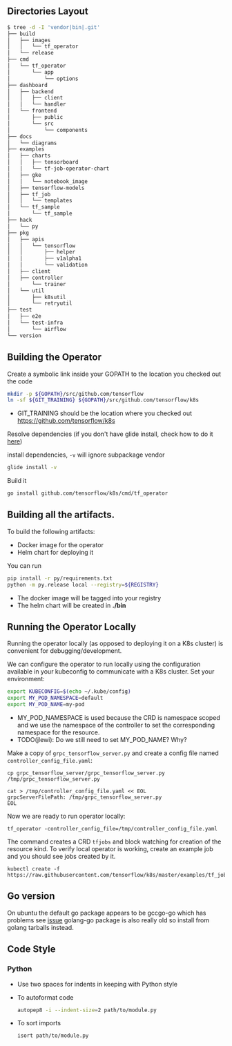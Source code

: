 
## Directories Layout

```sh
$ tree -d -I 'vendor|bin|.git'
├── build
│   ├── images
│   │   └── tf_operator
│   └── release
├── cmd
│   └── tf_operator
│       └── app
│           └── options
├── dashboard
│   ├── backend
│   │   ├── client
│   │   └── handler
│   └── frontend
│       ├── public
│       └── src
│           └── components
├── docs
│   └── diagrams
├── examples
│   ├── charts
│   │   ├── tensorboard
│   │   └── tf-job-operator-chart
│   ├── gke
│   │   └── notebook_image
│   ├── tensorflow-models
│   ├── tf_job
│   │   └── templates
│   └── tf_sample
│       └── tf_sample
├── hack
│   └── py
├── pkg
│   ├── apis
│   │   └── tensorflow
│   │       ├── helper
│   │       ├── v1alpha1
│   │       └── validation
│   ├── client
│   ├── controller
│       └── trainer
│   └── util
│       ├── k8sutil
│       └── retryutil
├── test
│   ├── e2e
│   └── test-infra
│       └── airflow
└── version


```

## Building the Operator

Create a symbolic link inside your GOPATH to the location you checked out the code

```sh
mkdir -p ${GOPATH}/src/github.com/tensorflow
ln -sf ${GIT_TRAINING} ${GOPATH}/src/github.com/tensorflow/k8s
```

  * GIT_TRAINING should be the location where you checked out https://github.com/tensorflow/k8s

Resolve dependencies (if you don't have glide install, check how to do it [here](https://github.com/Masterminds/glide/blob/master/README.md#install))

install dependencies, `-v` will ignore subpackage vendor
```sh
glide install -v
```

Build it

```sh
go install github.com/tensorflow/k8s/cmd/tf_operator
```

## Building all the artifacts.

To build the following artifacts:

  * Docker image for the operator
  * Helm chart for deploying it

You can run

```sh
pip install -r py/requirements.txt
python -m py.release local --registry=${REGISTRY}
```

  * The docker image will be tagged into your registry
  * The helm chart will be created in **./bin**

## Running the Operator Locally

Running the operator locally (as opposed to deploying it on a K8s cluster) is convenient for debugging/development.

We can configure the operator to run locally using the configuration available in your kubeconfig to communicate with
a K8s cluster. Set your environment:

```sh
export KUBECONFIG=$(echo ~/.kube/config)
export MY_POD_NAMESPACE=default
export MY_POD_NAME=my-pod
```

  * MY_POD_NAMESPACE is used because the CRD is namespace scoped and we use the namespace of the controller to
    set the corresponding namespace for the resource.
  * TODO(jlewi): Do we still need to set MY_POD_NAME? Why?

Make a copy of `grpc_tensorflow_server.py` and create a config file named `controller_config_file.yaml`:

```
cp grpc_tensorflow_server/grpc_tensorflow_server.py /tmp/grpc_tensorflow_server.py

cat > /tmp/controller_config_file.yaml << EOL
grpcServerFilePath: /tmp/grpc_tensorflow_server.py
EOL
```

Now we are ready to run operator locally:

```
tf_operator -controller_config_file=/tmp/controller_config_file.yaml
```

The command creates a CRD `tfjobs` and block watching for creation of the resource kind. To verify local
operator is working, create an example job and you should see jobs created by it.

```
kubectl create -f https://raw.githubusercontent.com/tensorflow/k8s/master/examples/tf_job.yaml
```

## Go version

On ubuntu the default go package appears to be gccgo-go which has problems see [issue](https://github.com/golang/go/issues/15429) golang-go package is also really old so install from golang tarballs instead.

## Code Style

### Python

* Use two spaces for indents in keeping with Python style
* To autoformat code

  ```sh
  autopep8 -i --indent-size=2 path/to/module.py
  ```

* To sort imports

  ```sh
  isort path/to/module.py
  ```
